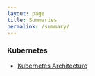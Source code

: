 ```yaml
---
layout: page
title: Summaries
permalink: /summary/
---
```

<h3>Kubernetes</h3>

* [Kubernetes Architecture]({{site.url}}/kubernetes/2023/05/22/kubernetes-architecture.html)